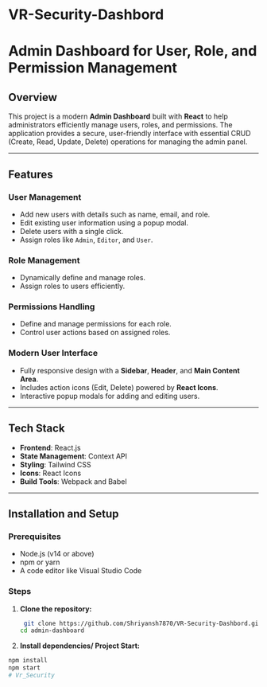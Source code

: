 # VR-Security-Dashbord
# **Admin Dashboard for User, Role, and Permission Management**

## **Overview**
This project is a modern **Admin Dashboard** built with **React** to help administrators efficiently manage users, roles, and permissions. The application provides a secure, user-friendly interface with essential CRUD (Create, Read, Update, Delete) operations for managing the admin panel.

---

## **Features**

### **User Management**
- Add new users with details such as name, email, and role.
- Edit existing user information using a popup modal.
- Delete users with a single click.
- Assign roles like `Admin`, `Editor`, and `User`.

### **Role Management**
- Dynamically define and manage roles.
- Assign roles to users efficiently.

### **Permissions Handling**
- Define and manage permissions for each role.
- Control user actions based on assigned roles.

### **Modern User Interface**
- Fully responsive design with a **Sidebar**, **Header**, and **Main Content Area**.
- Includes action icons (Edit, Delete) powered by **React Icons**.
- Interactive popup modals for adding and editing users.

---

## **Tech Stack**
- **Frontend**: React.js
- **State Management**: Context API
- **Styling**: Tailwind CSS
- **Icons**: React Icons
- **Build Tools**: Webpack and Babel

---

## **Installation and Setup**

### **Prerequisites**
- Node.js (v14 or above)
- npm or yarn
- A code editor like Visual Studio Code

### **Steps**
1. **Clone the repository:**
   ```bash
    git clone https://github.com/Shriyansh7870/VR-Security-Dashbord.git
   cd admin-dashboard

2. **Install dependencies/ Project Start:**
 ```bash
npm install
npm start
#   V r _ S e c u r i t y  
 